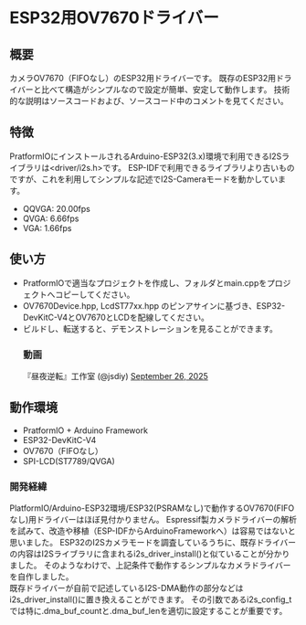 # ESP32用OV7670ドライバー

## 概要
カメラOV7670（FIFOなし）のESP32用ドライバーです。
既存のESP32用ドライバーと比べて構造がシンプルなので設定が簡単、安定して動作します。
技術的な説明はソースコードおよび、ソースコード中のコメントを見てください。

## 特徴
PratformIOにインストールされるArduino-ESP32(3.x)環境で利用できるI2Sライブラリは<driver/i2s.h>です。
ESP-IDFで利用できるライブラリより古いものですが、これを利用してシンプルな記述でI2S-Cameraモードを動かしています。
- QQVGA: 20.00fps
- QVGA: 6.66fps
- VGA: 1.66fps

## 使い方
- PratformIOで適当なプロジェクトを作成し、<lib>フォルダとmain.cppをプロジェクトへコピーしてください。
- OV7670Device.hpp, LcdST77xx.hpp のピンアサインに基づき、ESP32-DevKitC-V4とOV7670とLCDを配線してください。
- ビルドし、転送すると、デモンストレーションを見ることができます。
  ### 動画
  『昼夜逆転』工作室 (@jsdiy) <a href="https://twitter.com/jsdiy/status/1971547894042984603">September 26, 2025</a>

## 動作環境
- PratformIO + Arduino Framework
- ESP32-DevKitC-V4
- OV7670（FIFOなし）
- SPI-LCD(ST7789/QVGA)

### 開発経緯
PlatformIO/Arduino-ESP32環境/ESP32(PSRAMなし)で動作するOV7670(FIFOなし)用ドライバーはほぼ見付かりません。
Espressif製カメラドライバーの解析を試みて、改造や移植（ESP-IDFからArduinoFrameworkへ）は容易ではないと思いました。
ESP32のI2Sカメラモードを調査しているうちに、既存ドライバーの内容はI2Sライブラリに含まれるi2s_driver_install()と似ていることが分かりました。
そのようなわけで、上記条件で動作するシンプルなカメラドライバーを自作しました。  
既存ドライバーが自前で記述しているI2S-DMA動作の部分などはi2s_driver_install()に置き換えることができます。
その引数であるi2s_config_tでは特に.dma_buf_countと.dma_buf_lenを適切に設定することが重要です。
